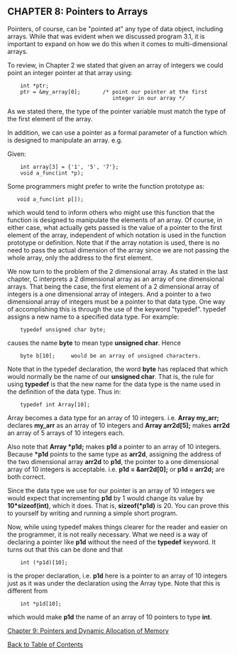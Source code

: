 CHAPTER 8: Pointers to Arrays
-----------------------------

Pointers, of course, can be "pointed at" any type of data object, including arrays. While that was evident when we discussed program 3.1, it is important to expand on how we do this when it comes to multi-dimensional arrays.

To review, in Chapter 2 we stated that given an array of integers we could point an integer pointer at that array using:

    
        int *ptr;
        ptr = &my_array[0];       /* point our pointer at the first
                                     integer in our array */
    

As we stated there, the type of the pointer variable must match the type of the first element of the array.

In addition, we can use a pointer as a formal parameter of a function which is designed to manipulate an array. e.g.

Given:

    
        int array[3] = {'1', '5', '7'};
        void a_func(int *p);
    

Some programmers might prefer to write the function prototype as:

    
       void a_func(int p[]);
    

which would tend to inform others who might use this function that the function is designed to manipulate the elements of an array. Of course, in either case, what actually gets passed is the value of a pointer to the first element of the array, independent of which notation is used in the function prototype or definition. Note that if the array notation is used, there is no need to pass the actual dimension of the array since we are not passing the whole array, only the address to the first element.

We now turn to the problem of the 2 dimensional array. As stated in the last chapter, C interprets a 2 dimensional array as an array of one dimensional arrays. That being the case, the first element of a 2 dimensional array of integers is a one dimensional array of integers. And a pointer to a two dimensional array of integers must be a pointer to that data type. One way of accomplishing this is through the use of the keyword "typedef". typedef assigns a new name to a specified data type. For example:

    
        typedef unsigned char byte;
    

causes the name **byte** to mean type **unsigned char**. Hence

    
        byte b[10];     would be an array of unsigned characters.
    

Note that in the typedef declaration, the word **byte** has replaced that which would normally be the name of our **unsigned char**. That is, the rule for using **typedef** is that the new name for the data type is the name used in the definition of the data type. Thus in:

    
        typedef int Array[10];
    

Array becomes a data type for an array of 10 integers. i.e. **Array my\_arr;** declares **my\_arr** as an array of 10 integers and **Array arr2d\[5\];** makes **arr2d** an array of 5 arrays of 10 integers each.

Also note that **Array \*p1d;** makes **p1d** a pointer to an array of 10 integers. Because **\*p1d** points to the same type as **arr2d**, assigning the address of the two dimensional array **arr2d** to **p1d**, the pointer to a one dimensional array of 10 integers is acceptable. i.e. **p1d = &arr2d\[0\];** or **p1d = arr2d;** are both correct.

Since the data type we use for our pointer is an array of 10 integers we would expect that incrementing **p1d** by 1 would change its value by **10\*sizeof(int)**, which it does. That is, **sizeof(\*p1d)** is 20. You can prove this to yourself by writing and running a simple short program.

Now, while using typedef makes things clearer for the reader and easier on the programmer, it is not really necessary. What we need is a way of declaring a pointer like **p1d** without the need of the **typedef** keyword. It turns out that this can be done and that

    
        int (*p1d)[10];
    

is the proper declaration, i.e. **p1d** here is a pointer to an array of 10 integers just as it was under the declaration using the Array type. Note that this is different from

    
        int *p1d[10];
    

which would make **p1d** the name of an array of 10 pointers to type **int**.

[Chapter 9: Pointers and Dynamic Allocation of Memory](ch9x.md)

[Back to Table of Contents](pointers.md)
